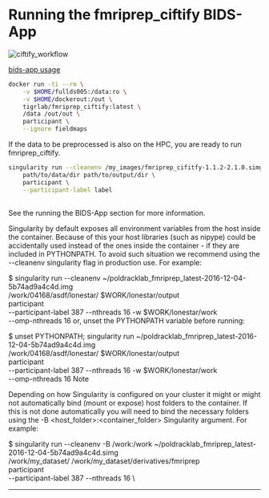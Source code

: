 # Running the fmriprep_ciftify BIDS-App

![ciftify_workflow](_img/CIFTIFY_fig1_2018-05-04.png)

[bids-app usage](usage/ciftify_recon_all.md ':include')
```sh
docker run -ti --rm \
    -v $HOME/fullds005:/data:ro \
    -v $HOME/dockerout:/out \
    tigrlab/fmriprep_ciftify:latest \
    /data /out/out \
    participant \
    --ignore fieldmaps
```

If the data to be preprocessed is also on the HPC, you are ready to run fmriprep_ciftify.

```sh
singularity run --cleanenv /my_images/fmriprep_cifitfy-1.1.2-2.1.0.simg \
    path/to/data/dir path/to/output/dir \
    participant \
    --participant-label label
```

##

See the running the BIDS-App section for more information.

Singularity by default exposes all environment variables from the host inside the container. Because of this your host libraries (such as nipype) could be accidentally used instead of the ones inside the container - if they are included in PYTHONPATH. To avoid such situation we recommend using the --cleanenv singularity flag in production use. For example:

$ singularity run --cleanenv ~/poldracklab_fmriprep_latest-2016-12-04-5b74ad9a4c4d.img \
  /work/04168/asdf/lonestar/ $WORK/lonestar/output \
  participant \
  --participant-label 387 --nthreads 16 -w $WORK/lonestar/work \
  --omp-nthreads 16
or, unset the PYTHONPATH variable before running:

$ unset PYTHONPATH; singularity run ~/poldracklab_fmriprep_latest-2016-12-04-5b74ad9a4c4d.img \
  /work/04168/asdf/lonestar/ $WORK/lonestar/output \
  participant \
  --participant-label 387 --nthreads 16 -w $WORK/lonestar/work \
  --omp-nthreads 16
Note

Depending on how Singularity is configured on your cluster it might or might not automatically bind (mount or expose) host folders to the container. If this is not done automatically you will need to bind the necessary folders using the -B <host_folder>:<container_folder> Singularity argument. For example:

$ singularity run --cleanenv -B /work:/work ~/poldracklab_fmriprep_latest-2016-12-04-5b74ad9a4c4d.simg \
  /work/my_dataset/ /work/my_dataset/derivatives/fmriprep \
  participant \
  --participant-label 387 --nthreads 16 \

---
